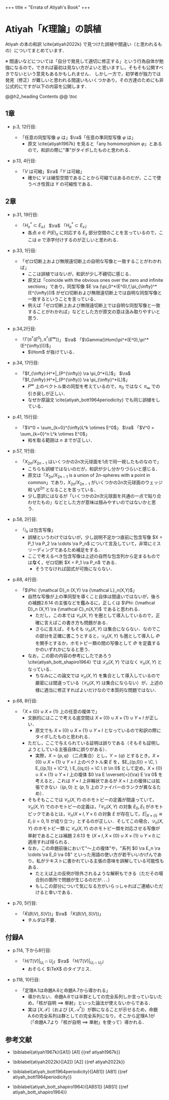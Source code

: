+++
title = "Errata of Atiyah's Book"
+++

# Atiyah「$K$理論」の誤植

Atiyah の本の和訳 \cite{atiyah2022k} で見つけた誤植や間違い（と思われるもの）についてまとめています．

※ 間違いなどについては「自分で発見して適切に修正する」という行為自体が勉強になるので，できれば最初は見ない方がよいと思いますし，そもそも公開すべきでないという意見もあるかもしれません．
しかし一方で，初学者が独力では発見（修正）が難しいと思われる間違いもいくつかあり，その方達のためにも非公式的にですが以下の内容を公開します．

@@h2_heading
Contents
@@
\toc

## 1章

- p.3, 12行目:
    - 「任意の同型写像 $\varphi$ は」$\ra$「任意の準同型写像 $\varphi$ は」
        - 原文 \cite{atiyah1967k} を見ると「any homomorphism $\varphi$」とあるので，和訳の際に"準"がタイポしたものと思われる．

- p.13, 4行目:
    - 「$V$ は可縮」$\ra$「$Y$ は可縮」
        - 確かに $V$ は線型空間であることから可縮ではあるのだが，ここで使うべき性質は $Y$ の可縮性である．

## 2章

- p.31, 19行目:
    - 「$H^*_x \subset E_x$」 $\ra$ 「$H^*_a \subset E_x$」
        - 各点 $a \in P(E)_x$ に対応する $E_x$ 部分空間のことを言っているので，ここは $a$ で添字付けするのが正しいと思われる．

- p.33, 1行目:
    - 「ゼロ切断上および無限遠切断上の自明な写像と一致することがわかれば」
        - ここは誤植ではないが，和訳が少し不親切に感じる．
        - 原文は「coincide with the obvious ones over the zero and infinite sections」であり，同型写像 $E \ra (\pi_0^*(E^0),f,\pi_{\infty}^*(E^{\infty}))$ がゼロ切断および無限遠切断上では自明な同型写像と一致するということを言っている．
        - 例えば「ゼロ切断上および無限遠切断上では自明な同型写像と一致することがわかれば」などとした方が原文の意は汲み取りやすいと思う．

- p.34,2行目:
    - 「$\Gamma(\pi^*(E^0),\pi^*(E^{\infty}))$」 $\ra$ 「$\Gamma(\Hom(\pi^*(E^0),\pi^*(E^{\infty})))$」
        - $\Hom$ が抜けている．


- p.34, 17行目:
    - 「$f_{\infty}:H^*|_{P^{\infty}} \ra \pi_0^*(L)$」 $\ra$ 「$f_{\infty}:H^*|_{P^{\infty}} \ra \pi_{\infty}^*(L)$」
        - $P^{\infty}$ 上のベクトル束の同型を考えているので，$\pi_0$ ではなく $\pi_{\infty}$ での引き戻しが正しい．
        - なぜか原論文 \cite{atiyah_bott1964periodicity} でも同じ誤植をしている．

- p.41, 15行目:
    - 「$V^0 = \sum_{k=0}^{\infty}L^k \otimes E^0$」 $\ra$ 「$V^0 = \sum_{k=0}^n L^k \otimes E^0$」
        - 和を取る範囲は $n$ までが正しい．
    
- p.57, 1行目:
    - 「$X_{2n}/X_{2n-1}$ はいくつかの$2n$次元球面を1点で同一視したものなので」
        - こちらも誤植ではないのだが，和訳が少し分かりづらいと感じる．
        - 原文は「$X_{2n}/X_{2n-1}$ is a union of $2n$-spheres with a point in common」であり，$X_{2n}/X_{2n-1}$ がいくつかの$2n$次元球面のウェッジ和 $\bigvee S^{2n}$ となることを言っている．
        - 少し意訳にはなるが「いくつかの$2n$次元球面を共通の一点で貼り合わせたもの」などとした方が意味は掴みやすいのではないかと思う．

- p.58, 2行目:
    - 「$i_n$ は包含写像」
        - 誤植というわけではないが，少し説明不足かつ直前に包含写像 $X = P_1 \ra P_2 \ra \cdots \ra P_n$ について言及していて，非常にミスリーディングであるため補足をする．
        - ここで考えるべき包含写像は上述の自然な包含列から定まるものでは**なく**，ゼロ切断 $X = P_1 \ra P_n$ である．
            - そうでなければ図式が可換にならない．

- p.68, 4行目:
    - 「$\Phi: {\mathcal D}_n (X,Y) \ra {\mathcal L}_n(X,Y)$」
        - 自然な写像が上の準同型を導くこと自体は間違いではないが，後ろの補題2.6.14 の主張などを鑑みるに，正しくは $\Phi: {\mathcal D}_n (X,Y) \ra {\mathcal C}_n(X,Y)$ であると思われる．
            - ただし，この本では ${\mathcal C}_n(X,Y)$ を圏として導入しているので，正確に言えばこの書き方も問題がある．
            - さらに言えば，そもそも ${\mathcal D}_n (X,Y)$ は集合にならない．なのでこの部分を正確に書こうとすると，${\mathcal D}_n (X,Y)$ も圏として導入し $\Phi$ を関手とするか，ホモトピー類の間の写像として $\Phi$ を定義するかのいずれかになると思う．
        - なお，この節の内容の参考にしたであろう \cite{atiyah_bott_shapiro1964} では ${\mathcal L}_n(X,Y)$ ではなく ${\mathcal C}_n(X,Y)$ となっている．
            - ちなみにこの論文では ${\mathcal C}_n(X,Y)$ を集合として導入しているので厳密には間違っている（${\mathcal C}_n(X,Y)$ は集合にならない）が，上述の様に適当に修正すればよいだけなので本質的な問題ではない．

- p.68, 8行目:
    - 「$X \times \{0\} \cup X \times \{1\}$ 上の任意の複体で」
        - 文脈的にはここで考える底空間は $X \times \{0\} \cup X \times \{1\} \cup Y \times I$ が正しい．
            - 原文でも $X \times \{0\} \cup X \times \{1\} \cup Y \times I$ となっているので和訳の際にタイポしたものと思われる．
        - ただし，ここで与えられている証明は誤りである（そもそも証明しようとしている主張自体に誤りがある）．
            - 実際，$X = \{p,q\}$ （二点集合）とし，$Y = \{q\}$ とするとき，$X \times \{0\} \cup X \times \{1\} \cup Y \times I$ 上のベクトル束 $E$ を，$E_{(p,0)} = \C, \ E_{(p,1)} = \C^2, \ E_{(q,t)} = \C \ (t \in I)$ として定め，$X \times \{0\} \cup X \times \{1\} \cup Y \times I$ 上の複体 $0 \ra E \overset{=}{\ra} E \ra 0$ を考えると，これは $Y \times I$ 上非輪状であるが $X \times I$ 上の複体には拡張できない（$(p,0)$ と $(p,1)$ 上のファイバーのランクが異なるため）．
        - そもそもここでは ${\mathcal C}_n(X,Y)$ のホモトピーの定義が間違っていて，${\mathcal C}_n(X,Y)$ でのホモトピーの定義は，「${\mathcal C}_n(X,Y)$ の対象 $E_0,E_1$ がホモトピックであるとは，${\mathcal C}_n(X \times I,Y \times I)$ の対象 $E$ が存在して，$E|_{X \times \{i\}} \cong E_i \ (i = 0,1)$ が成り立つ」とするのが正しい．そしてこの場合，${\mathcal D}_n(X,Y)$ のホモトピー類 に ${\mathcal C}_n(X,Y)$ のホモトピー類を対応させる写像が単射であることは補題 2.6.13 を $(X \times I, X \times \{0\} \cup  X \times \{1\} \cup Y \times I)$ に適用すれば得られる．
        - なお，この命題前後において"〜上の複体"や，"系列 $0 \ra E_n \ra \cdots \ra E_0 \ra 0$" といった用語の使い方が若干いいかげんであり，私がテキストに書かれている主張の意味を誤解している可能性もある．
            - たとえば上の反例が除外されるような解釈もできる（ただその場合別の箇所で問題が生じるのだが．．．）
            - もしこの部分について気になる方がいらっしゃればご連絡いただけると幸いである．

- p.70, 5行目:
    - 「$\tilde{K}(B(V),S(V))$」$\ra$ 「$K(B(V),S(V))$」
        - チルダは不要．

## 付録A

- p.114, 下から8行目:
    - 「$H/T(V)|_{U_i} \cap U_j$」$\ra$ 「$H/T(V)|_{U_i \cap U_j}$」
        - おそらく $\TeX$ のタイプミス．

- p.118, 10行目:
    - 「定理A.1は命題A.6と命題A.7から導かれる」
        - 導かれない．命題A.6では半群としての完全系列しか言っていないため，「核が自明 $\implies$ 単射」といった論法が使えないからである．
        - 実は $[X,\mathcal{F}]$（および $[X,\mathcal{A}^*]$）が群になることが示せるため，命題A.6の完全系列は群としての完全系列になり，そこから定理A.1が（「命題A.7より「核が自明 $\implies$ 単射」を使って）導かれる．


## 参考文献

* \biblabel{atiyah1967k}{[A1]} [A1] {{ref atiyah1967k}}

* \biblabel{atiyah2022k}{[A2]} [A2] {{ref atiyah2022k}}

* \biblabel{atiyah_bott1964periodicity}{[AB1]} [AB1] {{ref atiyah_bott1964periodicity}}

* \biblabel{atiyah_bott_shapiro1964}{[ABS1]} [ABS1] {{ref atiyah_bott_shapiro1964}}
